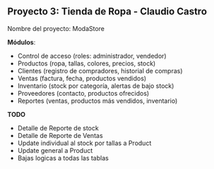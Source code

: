 ## Proyecto 3: Tienda de Ropa - Claudio Castro

Nombre del proyecto: ModaStore

**Módulos**:
- Control de acceso (roles: administrador, vendedor)
- Productos (ropa, tallas, colores, precios, stock)
- Clientes (registro de compradores, historial de compras)
- Ventas (factura, fecha, productos vendidos)
- Inventario (stock por categoría, alertas de bajo stock)
- Proveedores (contacto, productos ofrecidos)
- Reportes (ventas, productos más vendidos, inventario)

**TODO**
- Detalle de Reporte de stock
- Detalle de Reporte de Ventas
- Update individual al stock por tallas a Product
- Update general a Product
- Bajas logicas a todas las tablas
